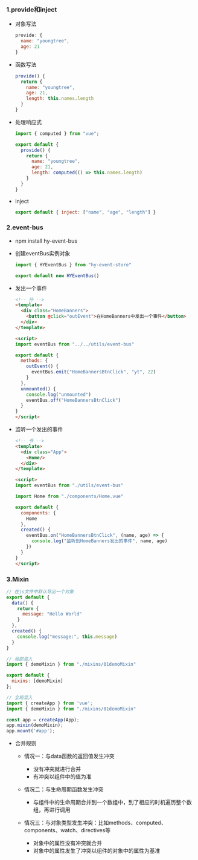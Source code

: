 ### 1.provide和inject

- 对象写法

  ```js
  provide: {
    name: "youngtree",
    age: 21
  }
  ```

- 函数写法

  ```js
  provide() {
    return {
      name: "youngtree",
      age: 21,
      length: this.names.length
    }
  }
  ```

- 处理响应式

  ```js
  import { computed } from "vue";
  
  export default {
    provide() {
      return {
        name: "youngtree",
        age: 21,
        length: computed(() => this.names.length)
      }
    }
  }
  ```

- inject

  ```js
  export default { inject: ["name", "age", "length"] }
  ```

### 2.event-bus

- npm install hy-event-bus

- 创建eventBus实例对象

  ```js
  import { HYEventBus } from "hy-event-store"
  
  export default new HYEventBus()
  ```

- 发出一个事件

  ```html
  <!-- 孙 -->
  <template>
    <div class="HomeBanners">
      <button @click="outEvent">在HomeBanners中发出一个事件</button>
    </div>
  </template>
  
  <script>
  import eventBus from "../../utils/event-bus"
  
  export default {
    methods: {
      outEvent() {
        eventBus.emit("HomeBannersBtnClick", "yt", 22)
      }
    },
    unmounted() {
      console.log("unmounted")
      eventBus.off("HomeBannersBtnClick")
    }
  }
  </script>
  ```

- 监听一个发出的事件

  ```html
  <!-- 爷 -->
  <template>
    <div class="App">
      <Home/>
    </div>
  </template>
  
  <script>
  import eventBus from "./utils/event-bus"
  
  import Home from "./components/Home.vue"
  
  export default {
    components: {
      Home
    },
    created() {
      eventBus.on("HomeBannersBtnClick", (name, age) => {
        console.log("监听到HomeBanners发出的事件", name, age)
      })
    }
  }
  </script>
  ```


### 3.Mixin

```js
// 在js文件中默认导出一个对象
export default {
  data() {
    return {
      message: "Hello World"
    }
  },
  created() {
    console.log("message:", this.message)
  }
}
```

```js
// 局部混入
import { demoMixin } from "./mixins/01demoMixin"

export default {
  mixins: [demoMixin]
};
```

```js
// 全局混入
import { createApp } from 'vue';
import { demoMixin } from "./mixins/01demoMixin"

const app = createApp(App);
app.mixin(demoMixin);
app.mount('#app');
```

- 合并规则
  - 情况一：与data函数的返回值发生冲突

    - 没有冲突就进行合并
    - 有冲突以组件中的值为准

  - 情况二：与生命周期函数发生冲突

    - 与组件中的生命周期合并到一个数组中，到了相应的时机遍历整个数组，再进行调用

  - 情况三：与对象类型发生冲突：比如methods、computed、components、watch、directives等

    - 对象中的属性没有冲突就合并
    - 对象中的属性发生了冲突以组件的对象中的属性为基准